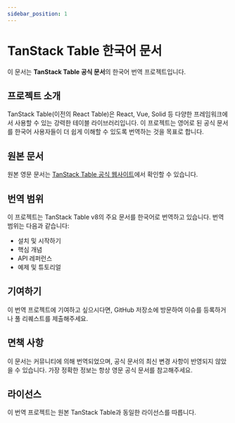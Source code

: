 ```yaml
---
sidebar_position: 1
---
```


# TanStack Table 한국어 문서

이 문서는 **TanStack Table 공식 문서**의 한국어 번역 프로젝트입니다.

## 프로젝트 소개

TanStack Table(이전의 React Table)은 React, Vue, Solid 등 다양한 프레임워크에서 사용할 수 있는 강력한 테이블 라이브러리입니다. 이 프로젝트는 영어로 된 공식 문서를 한국어 사용자들이 더 쉽게 이해할 수 있도록 번역하는 것을 목표로 합니다.

## 원본 문서

원본 영문 문서는 [TanStack Table 공식 웹사이트](https://tanstack.com/table/latest/docs/introduction)에서 확인할 수 있습니다.

## 번역 범위

이 프로젝트는 TanStack Table v8의 주요 문서를 한국어로 번역하고 있습니다. 번역 범위는 다음과 같습니다:

- 설치 및 시작하기
- 핵심 개념
- API 레퍼런스
- 예제 및 튜토리얼

## 기여하기

이 번역 프로젝트에 기여하고 싶으시다면, GitHub 저장소에 방문하여 이슈를 등록하거나 풀 리퀘스트를 제출해주세요.

## 면책 사항

이 문서는 커뮤니티에 의해 번역되었으며, 공식 문서의 최신 변경 사항이 반영되지 않았을 수 있습니다. 가장 정확한 정보는 항상 영문 공식 문서를 참고해주세요.

## 라이선스

이 번역 프로젝트는 원본 TanStack Table과 동일한 라이선스를 따릅니다.
